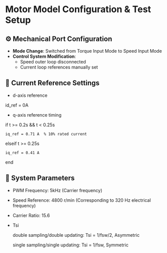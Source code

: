 # Motor Model Configuration & Test Setup

## ⚙️ Mechanical Port Configuration
- **Mode Change**: Switched from Torque Input Mode to Speed Input Mode
- **Control System Modification**: 
  - Speed outer loop disconnected
  - Current loop references manually set

## 📏 Current Reference Settings

- d-axis reference

id_ref = 0A

- q-axis reference timing

if t >= 0.2s && t < 0.25s
    
    iq_ref = 0.71 A  % 10% rated current

elseif t >= 0.25s
    
    iq_ref = 0.41 A

end

## 🔁 System Parameters

- PWM Frequency: 5kHz (Carrier frequency)

- Speed Reference: 4800 r/min (Corresponding to 320 Hz electrical frequency)

- Carrier Ratio: 15.6

- Tsi

  double sampling/double updating: Tsi = 1/fsw/2, Asymmetric
  
  single sampling/single updating: Tsi = 1/fsw, Symmetric
